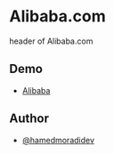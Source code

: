 # Alibaba.com

header of Alibaba.com


## Demo

- [Alibaba](https://hamedmoradidev.github.io/alibaba/)


## Author

- [@hamedmoradidev](https://github.com/hamedmoradidev)
